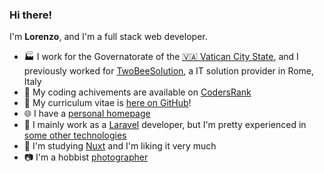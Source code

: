 ### Hi there!

I'm **Lorenzo**, and I'm a full stack web developer.

* 🏭 I work for the Governatorate of the [🇻🇦 Vatican City State](https://www.vaticanstate.va/), and I previously worked for [TwoBeeSolution](https://twobeesolution.com), a IT solution provider in Rome, Italy
* 🥇 My coding achivements are available on [CodersRank](https://profile.codersrank.io/user/lbreda/)
* 📄 My curriculum vitae is [here on GitHub](https://github.com/LBreda/cv)!
* 🌐 I have a [personal homepage](https://lbreda.com/en/)
* 💬 I mainly work as a [Laravel](https://laravel.com) developer, but I'm pretty experienced in [some other technologies](https://github.com/LBreda/cv)
* 🏫 I'm studying [Nuxt](https://nuxtjs.org/) and I'm liking it very much
* 📷 I'm a hobbist [photographer](https://instagram.com/lbreda/)
